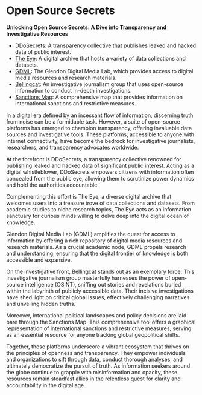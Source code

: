 # Open Source Secrets

**Unlocking Open Source Secrets: A Dive into Transparency and Investigative Resources**

- [DDoSecrets](https://ddosecrets.com/): A transparency collective that publishes leaked and hacked data of public interest.
- [The Eye](https://beta.the-eye.eu/): A digital archive that hosts a variety of data collections and datasets.
- [GDML](https://gdml.glendon.yorku.ca/items/browse): The Glendon Digital Media Lab, which provides access to digital media resources and research materials.
- [Bellingcat](https://www.bellingcat.com/): An investigative journalism group that uses open-source information to conduct in-depth investigations.
- [Sanctions Map](https://sanctionsmap.eu/#/main): A comprehensive map that provides information on international sanctions and restrictive measures.

In a digital era defined by an incessant flow of information, discerning truth from noise can be a formidable task. However, a suite of open-source platforms has emerged to champion transparency, offering invaluable data sources and investigative tools. These platforms, accessible to anyone with internet connectivity, have become the bedrock for investigative journalists, researchers, and transparency advocates worldwide.

At the forefront is DDoSecrets, a transparency collective renowned for publishing leaked and hacked data of significant public interest. Acting as a digital whistleblower, DDoSecrets empowers citizens with information often concealed from the public eye, allowing them to scrutinize power dynamics and hold the authorities accountable.

Complementing this effort is The Eye, a diverse digital archive that welcomes users into a treasure trove of data collections and datasets. From academic studies to niche research topics, The Eye acts as an information sanctuary for curious minds willing to delve deep into the digital ocean of knowledge.

Glendon Digital Media Lab (GDML) amplifies the quest for access to information by offering a rich repository of digital media resources and research materials. As a crucial academic node, GDML propels research and understanding, ensuring that the digital frontier of knowledge is both accessible and expansive.

On the investigative front, Bellingcat stands out as an exemplary force. This investigative journalism group masterfully harnesses the power of open-source intelligence (OSINT), sniffing out stories and revelations buried within the labyrinth of publicly accessible data. Their incisive investigations have shed light on critical global issues, effectively challenging narratives and unveiling hidden truths.

Moreover, international political landscapes and policy decisions are laid bare through the Sanctions Map. This comprehensive tool offers a graphical representation of international sanctions and restrictive measures, serving as an essential resource for anyone tracking global geopolitical shifts.

Together, these platforms underscore a vibrant ecosystem that thrives on the principles of openness and transparency. They empower individuals and organizations to sift through data, conduct thorough analyses, and ultimately democratize the pursuit of truth. As information seekers around the globe continue to grapple with misinformation and opacity, these resources remain steadfast allies in the relentless quest for clarity and accountability in the digital age.
